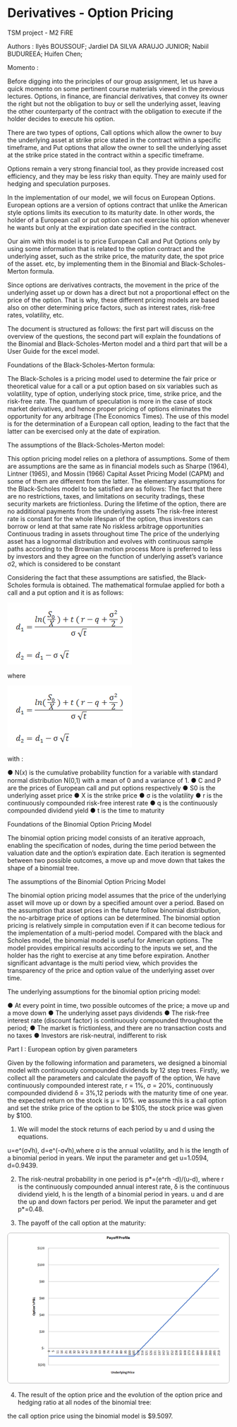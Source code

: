 # Derivatives - Option Pricing

TSM project - M2 FiRE

Authors :
Ilyès BOUSSOUF;
Jardiel DA SILVA ARAUJO JUNIOR;
Nabiil BUDUREEA;
Huifen Chen;


Momento :

Before digging into the principles of our group assignment, let us have a quick momento on some pertinent course materials viewed in the previous lectures. Options, in finance, are financial derivatives, that convey its owner the right but not the obligation to buy or sell the underlying asset, leaving the other counterparty of the contract with the obligation to execute if the holder decides to execute his option.

There are two types of options, Call options which allow the owner to buy the underlying asset at strike price stated in the contract within a specific timeframe, and Put options that allow the owner to sell the underlying asset at the strike price stated in the contract within a specific timeframe.

Options remain a very strong financial tool, as they provide increased cost efficiency, and they may be less risky than equity. They are mainly used for hedging and speculation purposes.
 
In the implementation of our model, we will focus on European Options. European options are a version of options contract that unlike the American style options limits its execution to its maturity date. In other words, the holder of a European call or put option can not exercise his option whenever he wants but only at the expiration date specified in the contract.

Our aim with this model is to price European Call and Put Options only by using some information that is related to the option contract and the underlying asset, such as the strike price, the maturity date, the spot price of the asset. etc, by implementing them in the Binomial and Black-Scholes-Merton formula.

Since options are derivatives contracts, the movement in the price of the underlying asset up or down has a direct but not a proportional effect on the price of the option. That is why, these different pricing models are based also on other determining price factors, such as interest rates, risk-free rates, volatility, etc.

The document is structured as follows: the first part will discuss on the overview of the questions, the second part will explain the foundations of the Binomial and Black-Scholes-Merton model and a third part that will be a User Guide for the excel model.

Foundations of the Black-Scholes-Merton formula:

The Black-Scholes is a pricing model used to determine the fair price or theoretical value for a call or a put option based on six variables such as volatility, type of option, underlying stock price, time, strike price, and the risk-free rate. The quantum of speculation is more in the case of stock market derivatives, and hence proper pricing of options eliminates the opportunity for any arbitrage (The Economics Times). The use of this model is for the determination of a European call option, leading to the fact that the latter can be exercised only at the date of expiration.

The assumptions of the Black-Scholes-Merton model:

This option pricing model relies on a plethora of assumptions. Some of them are assumptions are the same as in financial models such as Sharpe (1964), Lintner (1965), and Mossin (1966) Capital Asset Pricing Model (CAPM) and some of them are different from the latter.
The elementary assumptions for the Black-Scholes model to be satisfied are as follows:
	The fact that there are no restrictions, taxes, and limitations on security tradings, these security markets are frictionless. 
	During the lifetime of the option, there are no additional payments from the underlying assets
	The risk-free interest rate is constant for the whole lifespan of the option, thus investors can borrow or lend at that same rate
	No riskless arbitrage opportunities
	Continuous trading in assets throughout time
	The price of the underlying asset has a lognormal distribution and evolves with continuous sample paths according to the Brownian motion process
	More is preferred to less by investors and they agree on the function of underlying asset’s variance σ2, which is considered to be constant

Considering the fact that these assumptions are satisfied, the Black-Scholes formula is obtained.
The mathematical formulae applied for both a call and a put option and it is as follows:

![Screenshot](Form2_Github.png)

where

![Screenshot](Form2_Github.png)

with :

●	N(𝑥) is the cumulative probability function for a variable with standard normal distribution N(0,1) with a mean of 0 and a variance of 1.
●	C and P are the prices of European call and put options respectively
●	S0 is the underlying asset  price
●	X is the strike price
●	σ is the volatility
●	r is the continuously compounded risk-free interest rate
●	q is the continuously compounded dividend yield 
●	t is the time to maturity

Foundations of the Binomial Option Pricing Model

The binomial option pricing model consists of an iterative approach, enabling the specification of nodes, during the time period between the valuation date and the option’s expiration date. Each iteration is segmented between two possible outcomes, a move up and move down that takes the shape of a binomial tree. 

The assumptions of the Binomial Option Pricing Model

The binomial option pricing model assumes that the price of the underlying asset will move up or down by a specified amount over a period. Based on the assumption that asset prices in the future follow binomial distribution, the no-arbitrage price of options can be determined. The binomial option pricing is relatively simple in computation even if it can become tedious for the implementation of a multi-period model.
Compared with the black and Scholes model, the binomial model is useful for American options. The model provides empirical results according to the inputs we set, and the holder has the right to exercise at any time before expiration. Another significant advantage is the multi period view, which provides the transparency of the price and option value of the underlying asset over time.

The underlying assumptions for the binomial option pricing model:

●	At every point in time, two possible outcomes of the price; a move up and a move down
●	The underlying asset pays dividends
●	The risk-free interest rate (discount factor) is continuously compounded throughout the period;
●	The market is frictionless, and there are no transaction costs and no taxes
●	Investors are risk-neutral, indifferent to risk


Part I :  European option by given parameters 

Given by the following information and parameters, we designed a binomial model with continuously compounded dividends by 12 step trees.
Firstly, we collect all the parameters and calculate the payoff of the option, We have continuously compounded interest rate, r = 1%, σ = 20%, continuously compounded dividend δ = 3%,12 periods with the maturity time of one year. the expected return on the stock is µ = 10%. we assume this is a call option and set the strike price of the option to be $105, the stock price was given by $100.

1) We will model the stock returns of each period by u and d using the equations.

u=e^(σ√h), d=e^(-σ√h),where σ is the annual volatility, and h is the length of a binomial period in years.
We input the parameter and get u=1.0594, d=0.9439.

2) The risk-neutral probability in one period is p*=(e^rh -d)/(u-d), where r is the continuously compounded annual interest rate, δ is the continuous dividend yield, h is the length of a binomial period in years. u and d are the up and down factors per period.  We input the parameter and get p*=0.48.

3) The payoff of the call option at the maturity:

![Screenshot](PayOff_Call_Ex1_Github.png)

4) The result of the option price and the evolution of the option price and hedging ratio at all nodes of the binomial tree:



the call option price using the binomial model is $9.5097.





	 




